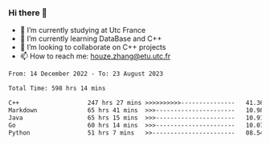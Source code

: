 ### Hi there 👋
- 🔭 I’m currently studying at Utc France
- 🌱 I’m currently learning DataBase and C++
- 👯 I’m looking to collaborate on C++ projects
- 📫 How to reach me: houze.zhang@etu.utc.fr

<!--START_SECTION:waka-->

```txt
From: 14 December 2022 - To: 23 August 2023

Total Time: 598 hrs 14 mins

C++                   247 hrs 27 mins >>>>>>>>>>---------------   41.36 %
Markdown              65 hrs 41 mins  >>>----------------------   10.98 %
Java                  65 hrs 15 mins  >>>----------------------   10.91 %
Go                    60 hrs 14 mins  >>>----------------------   10.07 %
Python                51 hrs 7 mins   >>-----------------------   08.54 %
```

<!--END_SECTION:waka-->
